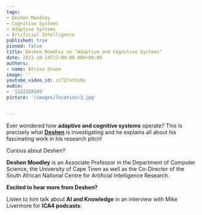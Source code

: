 ```yaml
---
tags:
- Deshen Moodley
- Cognitive Systems
- Adaptive Systems
- Artificial Intelligence
published: true
pinned: false
title: Deshen Moodley on "Adaptive and Cognitive Systems"
date: 2021-10-14T22:00:00.000+00:00
authors:
- name: Atrina Oraee
image: ''
youtube_video_id: ziT27xYdi6o
audio:
- '1122328105'
picture: '/images/location/3.jpg'


---
```

Ever wondered how **adaptive and cognitive systems** operate? This is precisely what [**Deshen**](/fellows#moodley "Deshen Moodley") is investigating and he explains all about his fascinating work in his research pitch!

Curious about Deshen?

**Deshen Moodley** is an Associate Professor in the Department of Computer Science, the University of Cape Town as well as the Co-Director of the South African National Centre for Artificial Intelligence Research.

**Excited to hear more from Deshen?**

Listen to him talk about **AI and Knowledge** in an interview with Mike Livermore for **ICA4 podcasts**: